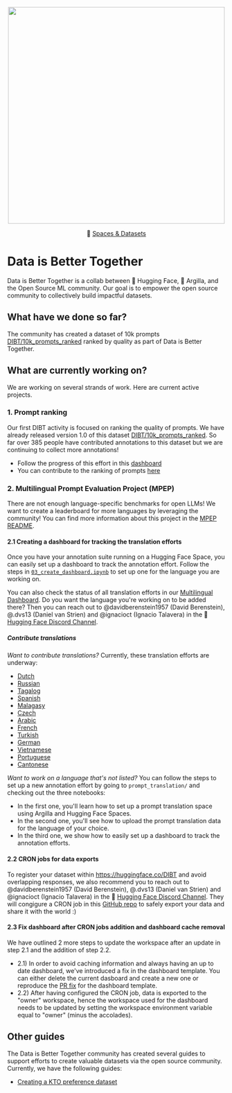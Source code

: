 <p align="center">
  <img src="https://huggingface.co/blog/assets/community-datasets/thumbnail.png" width="500px"/>
</p>

<p align="center">🤗 <a href="https://huggingface.co/DIBT" target="_blank">Spaces & Datasets</a></p>

# Data is Better Together

Data is Better Together is a collab between 🤗 Hugging Face, 🏓 Argilla, and the Open Source ML community. Our goal is to empower the open source community to collectively build impactful datasets. 

## What have we done so far?

The community has created a dataset of 10k prompts [DIBT/10k_prompts_ranked](https://huggingface.co/datasets/DIBT/10k_prompts_ranked) ranked by quality as part of Data is Better Together.

## What are currently working on?

We are working on several strands of work. Here are current active projects.

### 1. Prompt ranking

Our first DIBT activity is focused on ranking the quality of prompts. We have already released version 1.0 of this dataset [DIBT/10k_prompts_ranked](https://huggingface.co/datasets/DIBT/10k_prompts_ranked). So far over 385 people have contributed annotations to this dataset but we are continuing to collect more annotations!

- Follow the progress of this effort in this [dashboard](https://huggingface.co/spaces/DIBT/prompt-collective-dashboard)
- You can contribute to the ranking of prompts [here](https://huggingface.co/spaces/DIBT/prompt-collective)

### 2. Multilingual Prompt Evaluation Project (MPEP)

There are not enough language-specific benchmarks for open LLMs! We want to create a leaderboard for more languages by leveraging the community! You can find more information about this project in the [MPEP README](prompt_translation/README.md).

#### 2.1 Creating a dashboard for tracking the translation efforts

Once you have your annotation suite running on a Hugging Face Space, you can easily set up a dashboard to track the annotation effort. Follow the steps in [`03_create_dashboard.ipynb`](./prompt_translation/03_create_dashboard.ipynb) to set up one for the language you are working on.

You can also check the status of all translation efforts in our [Multilingual Dashboard](https://huggingface.co/spaces/DIBT/PromptTranslationMultilingualDashboard). Do you want the language you're working on to be added there? Then you can reach out to @davidberenstein1957 (David Berenstein), @.dvs13 (Daniel van Strien) and @ignacioct (Ignacio Talavera) in the 🤗 [Hugging Face Discord Channel](https://discord.gg/hugging-face-879548962464493619).

##### Contribute translations

*Want to contribute translations?* Currently, these translation efforts are underway:

- [Dutch](https://dibt-dutch-prompt-translation-for-dutch.hf.space)
- [Russian](https://dibt-russian-prompt-translation-for-russian.hf.space)
- [Tagalog](https://dibt-filipino-prompt-translation-for-filipino.hf.space/)
- [Spanish](https://somosnlp-dibt-prompt-translation-for-es.hf.space/)
- [Malagasy](https://dibt-malagasy-prompt-translation-for-malagasy.hf.space/)
- [Czech](https://dibt-czech-prompt-translation-for-czech.hf.space/)
- [Arabic](https://2a2i-prompt-translation-for-arabic.hf.space/)
- [French](https://dibt-french-prompt-translation-for-french.hf.space/)
- [Turkish](https://dibt-turkish-prompt-translation-for-turkish.hf.space/)
- [German](https://dibt-german-prompt-translation-for-german.hf.space)
- [Vietnamese](https://ai-vietnam-prompt-translation-for-vie.hf.space/)
- [Portuguese](https://dibt-portuguese-prompt-translation-for-portuguese.hf.space)
- [Cantonese](https://dibt-cantonese-prompt-translation-for-cantonese.hf.space/)

*Want to work on a language that's not listed?* You can follow the steps to set up a new annotation effort by going to `prompt_translation/` and checking out the three notebooks:

- In the first one, you'll learn how to set up a prompt translation space using Argilla and Hugging Face Spaces.
- In the second one, you'll see how to upload the prompt translation data for the language of your choice.
- In the third one, we show how to easily set up a dashboard to track the annotation efforts.

#### 2.2 CRON jobs for data exports

To register your dataset within https://huggingface.co/DIBT and avoid overlapping responses, we also recommend you to reach out to @davidberenstein1957 (David Berenstein), @.dvs13 (Daniel van Strien) and @ignacioct (Ignacio Talavera) in the 🤗 [Hugging Face Discord Channel](https://discord.gg/hugging-face-879548962464493619). They will congigure a CRON job in this [GitHub repo](https://github.com/argilla-io/dataset-cron-refresh) to safely export your data and share it with the world :) 

#### 2.3 Fix dashboard after CRON jobs addition and dashboard cache removal

We have outlined 2 more steps to update the workspace after an update in step 2.1 and the addition of step 2.2. 

- 2.1) In order to avoid caching information and always having an up to date dashboard, we've introduced a fix in the dashboard template. You can either delete the current dasboard and create a new one or reproduce the [PR fix](https://github.com/huggingface/data-is-better-together/commit/a52fbe9b97e43aeca497faf02dccd0dec7dbe070) for the dashboard template.
- 2.2) After having configured the CRON job, data is exported to the "owner" workspace, hence the workspace used for the dashboard needs to be updated by setting the workspace environment variable equal to "owner" (minus the accolades).

## Other guides

The Data is Better Together community has created several guides to support efforts to create valuable datasets via the open source community. Currently, we have the following guides:

- [Creating a KTO preference dataset](kto-preference/README.md)
